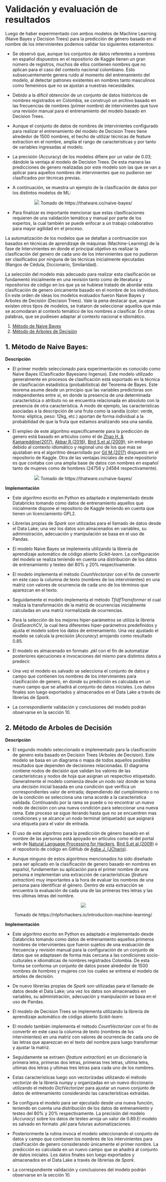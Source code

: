 # Validación y evaluación de resultados

Luego de haber experimentado con ambos modelos de Machine Learning (Naive Bayes y Decision Trees) para la predicción de género basado en el nombre de los intervinientes podemos validar los siguientes estamentos: 

*    Se observó que, aunque los conjuntos de datos referentes a nombres en español dispuestos en el repositorio de Kaggle tienen un gran número de registros, muchos de ellos contienen nombres que no aplican para el caso del contexto nacional colombiano. Esto subsecuentemente genera ruido al momento del entrenamiento del modelo, al detectar patrones existentes en nombres tanto masculinos como femeninos que no se ajustan a nuestras necesidades.

*    Debido a la difícil obtención de un conjunto de datos históricos de nombres registrados en Colombia, se construyó un archivo basado en las frecuencias de nombres (primer nombre) de intervinientes que tuvo una revisión manual para el entrenamiento del modelo basado en Decision Trees. 

*    Aunque el conjunto de datos de nombres de intervinientes configurado para realizar el entrenamiento del modelo de Decision Trees tiene alrededor de 1500 nombres, el hecho de utilizar técnicas de feature extraction en el nombre, amplia el rango de características y por tanto de variables ingresadas al modelo. 

*    La precisión (Accuracy) de los modelos difiere por un valor de 0.03; dándole la ventaja al modelo de Decision Trees. De esta manera las predicciones de genero realizadas por este modelo son las que se van a aplicar para aquellos nombres de intervinientes que no pudieron ser clasificados por técnicas previas.

*    A continuación, se muestra un ejemplo de la clasificación de datos por los distintos modelos de ML:

<p align="center">
 <img src="naive_bayes.png">
 Tomado de https://thatware.co/naive-bayes/
</p>

*    Para finalizar es importante mencionar que estas clasificaciones requieren de una validación temática y manual por parte de los expertos, la cual también se puede enfocar a un trabajo colaborativo para mayor agilidad en el proceso.


La automatización de los modelos que se detallan a continuación son basados en técnicas de aprendizaje de máquinas (Machine-Learning) de la fase de Intervinientes en donde el principal objetivo es realizar la clasificación del genero de cada uno de los intervinientes que no pudieron ser clasificados por ninguna de las técnicas inicialmente ejecutadas (Rangos de Cédula, Diccionario, Similaridad).

La selección del modelo más adecuado para realizar esta clasificación se fundamentó inicialmente en una revisión tanto como de literatura y repositorios de código en los que ya se hubiese tratado de abordar esta clasificación de genero únicamente basado en el nombre de los individuos. En este orden de ideas los modelos evaluados fueron Naive Bayes y Arboles de Decisión (Decision Trees). Vale la pena destacar que, aunque existen otros tipos de modelos, se trataron de seleccionar aquellos que más se acomodaran al contexto temático de los nombres a clasificar. En otras palabras, que se pudiesen adaptar al contexto nacional e idiomático.

1. [Método de Naive Bayes](#1naive_bayes)
2. [Método de Arboles de Decisión](#2decision_trees)

<a name="1naive_bayes"></a>
## 1.	Método de Naive Bayes:


**Descripción**

*    El primer modelo seleccionado para experimentación es conocido como Naive Bayes (Clasificador Bayesiano Ingenuo). Este modelo utilizado generalmente en procesos de clasificación está soportado en la técnica de clasificación estadística (probabilística) del Teorema de Bayes. Este teorema asume desde un principio que las variables predictoras son independientes entre sí, en donde la presencia de una determinada característica o atributo no se encuentra relacionada en absoluto con la presencia de otra característica. A modo de ejemplo, las características asociadas a la descripción de una fruta como la sandía (color: verde, forma: elíptica, peso: 12kg, etc.) aportan de forma individual a la probabilidad de que la fruta que estamos analizando sea una sandía.

*    El empleo de este algoritmo específicamente para la predicción de genero está basado en artículos  como el de [Zhao H. & Kamareddine(2017)](http://www.macs.hw.ac.uk/~hz103/CSCI'17.pdf), [Akbar R.(2016)](https://www.researchgate.net/publication/308785770_Gender_Classification_of_Indonesian_Names_Using_Multinomial_Naive_Bayes_and_Random_Forrest_Classifiers), [Bird S.et al.(2009)](https://www.nltk.org/book/ch06.html); sin embargo debido al contexto idiomático y regional uno de los que mas se ajustaban era el algoritmo desarrollado por [Gil M.(2017)](https://www.kaggle.com/migalpha/spanish-names) dispuesto en el repositorio de Kaggle. Otra de las ventajas iniciales de este repositorio es que contaba con una amplia base de datos con nombres en español tanto de mujeres como de hombres (24756 y 24584 respectivamente). 

<p align="center">
 <img src="naive_bayes.png">
 Tomado de https://thatware.co/naive-bayes/
</p>

**Implementación**

*    Este algoritmo escrito en Python es adaptado e implementado desde Databricks tomando como datos de entrenamiento aquellos que inicialmente dispone el repositorio de Kaggle teniendo en cuenta que tienen un licenciamiento GPL2. 

*    Librerías propias de _Spark_ son utilizadas para el llamado de datos desde el Data Lake; una vez los datos son almacenados en variables, su administración, adecuación y manipulación se basa en el uso de Pandas.

*    El modelo Naive Bayes se implementa utilizando la librería de aprendizaje automático de código abierto _Scikit-learn_. La configuración del modelo se realiza teniendo en cuenta una distribución de los datos de entrenamiento y testeo del 80% y 20% respectivamente.

*    El modelo implementa el método _CountVectorizer_ con el fin de convertir en este caso la columna de texto (nombres de los intervinientes) en una matriz con valores de ocurrencia de cada uno de los términos que aparezcan en el texto. 

*    Seguidamente el modelo implementa el método _TfidfTransformer_ el cual realiza la transformación de la matriz de ocurrencias inicialmente calculadas en una matriz normalizada de ocurrencias.

*    Para la selección de los mejores hiper-parámetros se utiliza la librería _GridSearchCV_, la cual itera diferentes hiper-parámetros predefinidos y ajusta el modelo sobre los datos de entrenamiento. Una vez ajustado el modelo se calcula la precisión (_Accuracy_) arrojando como resultado 0.85.

*    El modelo es almacenado en formato ._pkl_ con el fin de automatizar posteriores ejecuciones e invocaciones del mismo para distintos datos a predecir.

*    Una vez el modelo es salvado se selecciona el conjunto de datos y campo que contienen los nombres de los intervinientes para clasificación de genero, en donde su predicción es calculada en un nuevo campo que se añadirá al conjunto de datos iniciales. Los datos finales son luego exportados y almacenados en el Data Lake a través de librerías de _Spark_.

*    La correspondiente validación y conclusiones del modelo podrán observarse en la sección 10.

<a name="2decision_trees"></a>
## 2.	Método de Arboles de Decisión

**Descripción**

*    El segundo modelo seleccionado e implementado para la clasificación de genero esta basado en Decision Trees (Arboles de Decision). Este modelo se basa en un diagrama o mapa de todos aquellos posibles resultados que dependen de decisiones relacionadas. El diagrama contiene nodos de decisión que validan los valores de las características y nodos de hoja que asignan un respectivo etiquetado. Generalmente el modelo comienza desde un nodo raíz donde se toma una decisión inicial basada en una condición que verifica un correspondientes valor de entrada; dependiendo del cumplimiento o no de la condición se selecciona una rama acorde a la característica validada. Continuando por la rama se puede o no encontrar un nuevo nodo de decisión con una nueva condición para seleccionar una nueva rama. Este proceso se sigue iterando hasta que no se encuentren mas condiciones y se alcance un nodo terminal (etiquetado) que asignará una etiqueta para el valor de entrada.

*    El uso de este algoritmo para la predicción de género basado en el nombre de las personas está apoyado en artículos como el del portal web de [Natural Language Processing for Hackers](https://nlpforhackers.io/introduction-machine-learning/), [Bird S.et al.(2009)](https://www.nltk.org/book/ch06.html) o el repositorio de código en GitHub de [Agbe J. (JCharis)](https://github.com/Jcharis/Python-Machine-Learning/blob/master/Gender%20Classification%20With%20%20Machine%20Learning/Gender%20Classification%20of%20Names%20With%20Machine%20Learning.ipynb). 

*    Aunque ninguno de estos algoritmos mencionados ha sido diseñado para ser aplicado en la clasificación de genero basado en nombres en español, fundamentan su aplicación para el primer nombre de una persona e implementan una extracción de características (_feature extraction_) muy importantes a la hora de evaluar los nombres de una persona para identificar el género. Dentro de esta extracción se encuentra la evaluación de cada una de las primeras tres letras y las tres últimas letras del nombre.

<p align="center">
 <img src="decision_trees.png">
</p>
<p align="center">Tomado de https://nlpforhackers.io/introduction-machine-learning/</p>


**Implementación**

*    Este algoritmo escrito en Python es adaptado e implementado desde Databricks tomando como datos de entrenamiento aquellos primeros nombres de intervinientes que fueron sujetos de una evaluación de frecuencia y revisión manual para la configuración de un conjunto de datos que se adaptasen de forma más cercana a las condiciones socio-culturales e idiomáticas de nombres registrados Colombia. De esta forma se conforma un conjunto de datos posee alrededor de 1500 nombres de hombres y mujeres con los cuales se entrena el modelo de árboles de decisión.

*    De nuevo librerías propias de _Spark_ son utilizadas para el llamado de datos desde el Data Lake; una vez los datos son almacenados en variables, su administración, adecuación y manipulación se basa en el uso de Pandas.

*    El modelo de Decision Trees se implementa utilizando la librería de aprendizaje automático de código abierto _Scikit-learn_. 

*    El modelo también implementa el método _CountVectorizer_ con el fin de convertir en este caso la columna de texto (nombres de los intervinientes) en una matriz con valores de ocurrencia de cada uno de las letras que aparezcan en el texto del nombre para luego transformar y ajustar la matriz.

*    Seguidamente se extraen (_feature extraction_) en un diccionario la primera letra, primeras dos letras, primeras tres letras, ultima letra, ultimas dos letras y ultimas tres letras para cada uno de los nombres. 

*    Estas características luego son vectorizadas utilizando el método _vectorize_ de la librería _numpy_ y organizadas en un nuevo diccionario utilizando el método _DictVectorizer_ para ajustar un nuevo conjunto de datos de entrenamiento considerando las características extraídas.

*    Se configura el modelo para ser ejecutado desde una nueva función, teniendo en cuenta una distribución de los datos de entrenamiento y testeo del 80% y 20% respectivamente. La precisión del modelo (_Accuracy_) sobre los datos de testeo arroja un valor de 0.89.El modelo es salvado en formato ._pkl_ para futuras automatizaciones.

*    Posteriormente la rutina invoca el modelo seleccionando el conjunto de datos y campo que contienen los nombres de los intervinientes para clasificación de genero considerando únicamente el primer nombre. La predicción es calculada en un nuevo campo que se añadirá al conjunto de datos iniciales. Los datos finales son luego exportados y almacenados en el Data Lake a través de librerías de _Spark_.

*    La correspondiente validación y conclusiones del modelo podrán observarse en la sección 10.
